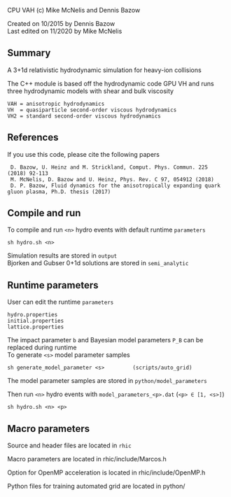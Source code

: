 CPU VAH (c) Mike McNelis and Dennis Bazow

Created on 10/2015 by Dennis Bazow\
Last edited on 11/2020 by Mike McNelis


## Summary
A 3+1d relativistic hydrodynamic simulation for heavy-ion collisions

The C++ module is based off the hydrodynamic code GPU VH and runs three hydrodynamic models with shear and bulk viscosity

    VAH = anisotropic hydrodynamics
    VH  = quasiparticle second-order viscous hydrodynamics
    VH2 = standard second-order viscous hydrodynamics


## References

If you use this code, please cite the following papers

     D. Bazow, U. Heinz and M. Strickland, Comput. Phys. Commun. 225 (2018) 92-113    
     M. McNelis, D. Bazow and U. Heinz, Phys. Rev. C 97, 054912 (2018)
     D. P. Bazow, Fluid dynamics for the anisotropically expanding quark gluon plasma, Ph.D. thesis (2017)


## Compile and run
To compile and run `<n>` hydro events with default runtime `parameters`

    sh hydro.sh <n>     

Simulation results are stored in `output`\
Bjorken and Gubser 0+1d solutions are stored in `semi_analytic`


## Runtime parameters

User can edit the runtime `parameters`

    hydro.properties
    initial.properties
    lattice.properties

The impact parameter `b` and Bayesian model parameters `P_B` can be replaced during runtime\
To generate `<s>` model parameter samples

    sh generate_model_parameter <s>         (scripts/auto_grid)
    
The model parameter samples are stored in `python/model_parameters`

Then run `<n>` hydro events with `model_parameters_<p>.dat`  (`<p> ∈ [1, <s>]`)

    sh hydro.sh <n> <p>    


## Macro parameters


Source and header files are located in `rhic`

Macro parameters are located in rhic/include/Marcos.h

Option for OpenMP acceleration is located in rhic/include/OpenMP.h

Python files for training automated grid are located in python/
